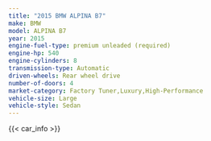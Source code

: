 ```yaml
---
title: "2015 BMW ALPINA B7"
make: BMW
model: ALPINA B7
year: 2015
engine-fuel-type: premium unleaded (required)
engine-hp: 540
engine-cylinders: 8
transmission-type: Automatic
driven-wheels: Rear wheel drive
number-of-doors: 4
market-category: Factory Tuner,Luxury,High-Performance
vehicle-size: Large
vehicle-style: Sedan
---
```


{{< car_info >}}
